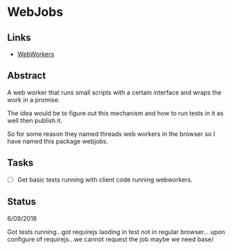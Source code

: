 
# WebJobs

## Links

+ [WebWorkers](https://developer.mozilla.org/en-US/docs/Web/API/Worker)


## Abstract

A web worker that runs small scripts with a certain interface and wraps the work in a promise.

The idea would be to figure out this mechanism and how to run tests in it as well then publish it.

So for some reason they named threads web workers in the browser so I have named this package webjobs.


## Tasks

+ [ ] Get basic tests running with client code running webworkers.


## Status

6/09/2018

Got tests running...got requirejs laoding in test not in regular browser...
upon configure of requirejs...we cannot request the job maybe we need base/
